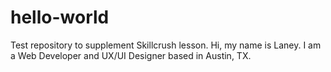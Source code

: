 # hello-world
Test repository to supplement Skillcrush lesson. 
Hi, my name is Laney. I am a Web Developer and UX/UI Designer based in Austin, TX.
